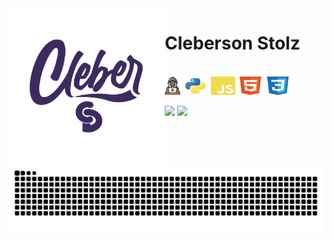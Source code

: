 
<img align="left" src="https://github.com/Cleberstolz/Cleberstolz/blob/main/png%20escuro%20c%C3%B3pia.png" width="250"/>

<div>
  <h1> Cleberson Stolz </h1>
</div>

<div style="display: inline_block"><br>
  <img align="center" alt="Cleber-Hacker" height="28" width="25" src="https://github.com/Cleberstolz/Cleberstolz/blob/main/hacker.png">
  <img align="center" alt="Cleber-Python" height="30" width="40" src="https://raw.githubusercontent.com/devicons/devicon/master/icons/python/python-original.svg">
  <img align="center" alt="Cleber-Js" height="30" width="40" src="https://raw.githubusercontent.com/devicons/devicon/master/icons/javascript/javascript-plain.svg"> 
  <img align="center" alt="Cleber-HTML" height="30" width="40" src="https://raw.githubusercontent.com/devicons/devicon/master/icons/html5/html5-original.svg">
  <img align="center" alt="Cleber-CSS" height="30" width="40" src="https://raw.githubusercontent.com/devicons/devicon/master/icons/css3/css3-original.svg">
</div>
<br>
<div>
   <a href="https://www.linkedin.com/in/cleberson-stolz-8908701b3/" target="_blank"><img src="https://img.shields.io/badge/LinkedIn-0077B5?style=for-the-badge&logo=linkedin&logoColor=white" target="_blank"></a>
   <a href="https://instagram.com/cleberstolz.me" target="_blank"><img src="https://img.shields.io/badge/-Instagram-%23E4405F?style=for-the-badge&logo=instagram&logoColor=white" target="_blank"></a>
</div>

![Snake animation](https://github.com/cleberstolz/cleberstolz/blob/output/github-contribution-grid-snake.svg)

</body>
